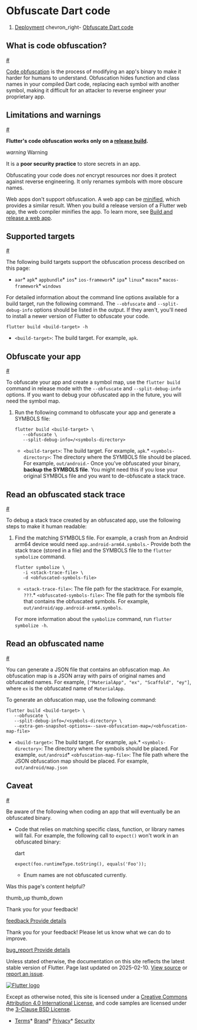 Obfuscate Dart code
===================

1. [Deployment](/deployment) chevron\_right- [Obfuscate Dart code](/deployment/obfuscate)

What is code obfuscation?
-------------------------

[#](#what-is-code-obfuscation)

[Code obfuscation](https://en.wikipedia.org/wiki/Obfuscation_(software)) is the process of modifying an app's binary to make it harder for humans to understand. Obfuscation hides function and class names in your compiled Dart code, replacing each symbol with another symbol, making it difficult for an attacker to reverse engineer your proprietary app.

Limitations and warnings
------------------------

[#](#limitations)

**Flutter's code obfuscation works only on a [release build](/testing/build-modes#release).**

*warning* Warning

It is a **poor security practice** to store secrets in an app.

Obfuscating your code does *not* encrypt resources nor does it protect against reverse engineering. It only renames symbols with more obscure names.

Web apps don't support obfuscation. A web app can be [minified](https://en.wikipedia.org/wiki/Minification_(programming)), which provides a similar result. When you build a release version of a Flutter web app, the web compiler minifies the app. To learn more, see [Build and release a web app](/deployment/web).

Supported targets
-----------------

[#](#supported-targets)

The following build targets support the obfuscation process described on this page:

* `aar`* `apk`* `appbundle`* `ios`* `ios-framework`* `ipa`* `linux`* `macos`* `macos-framework`* `windows`

For detailed information about the command line options available for a build target, run the following command. The `--obfuscate` and `--split-debug-info` options should be listed in the output. If they aren't, you'll need to install a newer version of Flutter to obfuscate your code.

```
flutter build <build-target> -h
```

* `<build-target>`: The build target. For example, `apk`.

Obfuscate your app
------------------

[#](#obfuscate-your-app)

To obfuscate your app and create a symbol map, use the `flutter build` command in release mode with the `--obfuscate` and `--split-debug-info` options. If you want to debug your obfuscated app in the future, you will need the symbol map.

1. Run the following command to obfuscate your app and generate a SYMBOLS file:

   ```
   flutter build <build-target> \ 
      --obfuscate \ 
      --split-debug-info=/<symbols-directory>
   ```

   * `<build-target>`: The build target. For example, `apk`.* `<symbols-directory>`: The directory where the SYMBOLS file should be placed. For example, `out/android`.- Once you've obfuscated your binary, **backup the SYMBOLS file**. You might need this if you lose your original SYMBOLs file and you want to de-obfuscate a stack trace.

Read an obfuscated stack trace
------------------------------

[#](#read-an-obfuscated-stack-trace)

To debug a stack trace created by an obfuscated app, use the following steps to make it human readable:

1. Find the matching SYMBOLS file. For example, a crash from an Android arm64 device would need `app.android-arm64.symbols`.- Provide both the stack trace (stored in a file) and the SYMBOLS file to the `flutter symbolize` command.

     ```
     flutter symbolize \
        -i <stack-trace-file> \
        -d <obfuscated-symbols-file>
     ```

     * `<stack-trace-file>`: The file path for the stacktrace. For example, `???`.* `<obfuscated-symbols-file>`: The file path for the symbols file that contains the obfuscated symbols. For example, `out/android/app.android-arm64.symbols`.

     For more information about the `symbolize` command, run `flutter symbolize -h`.

Read an obfuscated name
-----------------------

[#](#read-an-obfuscated-name)

You can generate a JSON file that contains an obfuscation map. An obfuscation map is a JSON array with pairs of original names and obfuscated names. For example, `["MaterialApp", "ex", "Scaffold", "ey"]`, where `ex` is the obfuscated name of `MaterialApp`.

To generate an obfuscation map, use the following command:

```
flutter build <build-target> \
   --obfuscate \
   --split-debug-info=/<symbols-directory> \
   --extra-gen-snapshot-options=--save-obfuscation-map=/<obfuscation-map-file>
```

* `<build-target>`: The build target. For example, `apk`.* `<symbols-directory>`: The directory where the symbols should be placed. For example, `out/android`* `<obfuscation-map-file>`: The file path where the JSON obfuscation map should be placed. For example, `out/android/map.json`

Caveat
------

[#](#caveat)

Be aware of the following when coding an app that will eventually be an obfuscated binary.

* Code that relies on matching specific class, function, or library names will fail. For example, the following call to `expect()` won't work in an obfuscated binary:

  dart

  ```
  expect(foo.runtimeType.toString(), equals('Foo'));
  ```

  * Enum names are not obfuscated currently.

Was this page's content helpful?

thumb\_up thumb\_down

Thank you for your feedback!

 [feedback Provide details](https://github.com/flutter/website/issues/new?template=1_page_issue.yml&&page-url=https://docs.flutter.dev/deployment/obfuscate/&page-source=https://github.com/flutter/website/tree/main/src/content/deployment/obfuscate.md)

Thank you for your feedback! Please let us know what we can do to improve.

 [bug\_report Provide details](https://github.com/flutter/website/issues/new?template=1_page_issue.yml&&page-url=https://docs.flutter.dev/deployment/obfuscate/&page-source=https://github.com/flutter/website/tree/main/src/content/deployment/obfuscate.md)

Unless stated otherwise, the documentation on this site reflects the latest stable version of Flutter. Page last updated on 2025-02-10. [View source](https://github.com/flutter/website/tree/main/src/content/deployment/obfuscate.md) or [report an issue](https://github.com/flutter/website/issues/new?template=1_page_issue.yml&&page-url=https://docs.flutter.dev/deployment/obfuscate/&page-source=https://github.com/flutter/website/tree/main/src/content/deployment/obfuscate.md "Report an issue with this page").

[![Flutter logo](/assets/images/branding/flutter/logo+text/horizontal/white.svg)](https://flutter.dev)

Except as otherwise noted, this site is licensed under a [Creative Commons Attribution 4.0 International License](https://creativecommons.org/licenses/by/4.0/), and code samples are licensed under the [3-Clause BSD License](https://opensource.org/licenses/BSD-3-Clause).

* [Terms](/tos "Terms of use")* [Brand](/brand "Brand usage guidelines")* [Privacy](https://policies.google.com/privacy "Privacy policy")* [Security](/security "Security philosophy and practices")

   